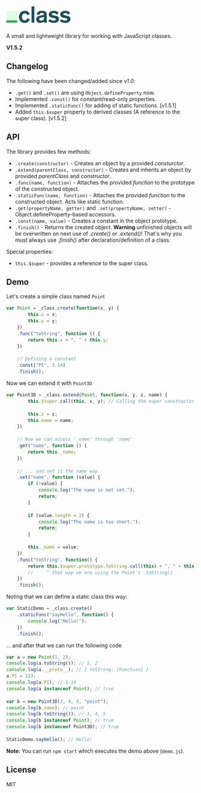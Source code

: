 ![_class](misc/logo.png)
========================

A small and lightweight library for working with JavaScript classes.

**V1.5.2**

## Changelog
The following have been changed/added since *v1.0*:

- ```.get()``` and ```.set()``` are using ```Object.defineProperty``` now.
- Implemented ```.const()``` for constant/read-only properties.
- Implemented ```.staticFunc()``` for adding of static functions. [v1.5.1]
- Added ```this.$super``` property to derived classes (A reference to the super class). [v1.5.2]

## API
The library provides few methods:

- ```.create(constructor)``` - Creates an object by a provided *consturctor*.
- ```.extend(parentClass, constructor)``` - Creates and inherits an object by provided *parentClass* and *constructor*.
- ```.func(name, function)``` - Attaches the provided *function* to the prototype of the constructed object.
- ```.staticFunc(name, function)``` - Attaches the provided *function* to the constructed object. Acts like static function.
- ```.get(propertyName, getter)``` and ```.set(propertyName, setter)``` - Object.defineProperty-based accessors.
- ```.const(name, value)``` - Creates a constant in the object prototype.
- ```.finish()``` - Returns the created object. **Warning** unfinished objects will be overwritten on next use of *.create()* or *.extend()*! That's why you must always use *.finish()* after declaration/definition of a class.

Special properties:

- ```this.$super``` - provides a reference to the super class.

## Demo
Let's create a simple class named ```Point```
```javascript
var Point = _class.create(function(x, y) {
        this.x = x;
        this.y = y;
    })
    .func("toString", function () {
        return this.x + ", " + this.y;
    })
    
    // Defining a constant
    .const("PI", 3.14)
    .finish();
```

Now we can extend it with ```Point3D```
```javascript
var Point3D = _class.extend(Point, function(x, y, z, name) {
        this.$super.call(this, x, y); // Calling the super constructor

        this.z = z;
        this.name = name;
    })

    // Now we can access '_name' through 'name'
    .get("name", function () {
        return this._name;
    })

    // ... and set it the same way
    .set("name", function (value) {
        if (!value) {
            console.log("The name is not set.");
            return;
        }

        if (value.length < 2) {
            console.log("The name is too short.");
            return;
        }

        this._name = value;
    })
    .func("toString", function() {
        return this.$super.prototype.toString.call(this) + ", " + this.z;
        //     ^ that way we are using the Point's .toString()
    })
    .finish();
```

Noting that we can define a static class this way:
```javascript
var StaticDemo = _class.create()
    .staticFunc("sayHello", function() {
        console.log("Hello!");
    })
    .finish();
```

... and after that we can run the following code
```javascript
var a = new Point(1, 2);
console.log(a.toString()); // 1, 2
console.log(a.__proto__); // { toString: [Function] }
a.PI = 123;
console.log(a.PI); // 3.14
console.log(a instanceof Point); // true

var b = new Point3D(3, 4, 5, "point");
console.log(b.name); // point
console.log(b.toString()); // 3, 4, 5
console.log(b instanceof Point); // true
console.log(b instanceof Point3D); // true

StaticDemo.sayHello(); // Hello!
```

**Note:** You can run ```npm start``` which executes the demo above (```demo.js```).

## License
MIT
